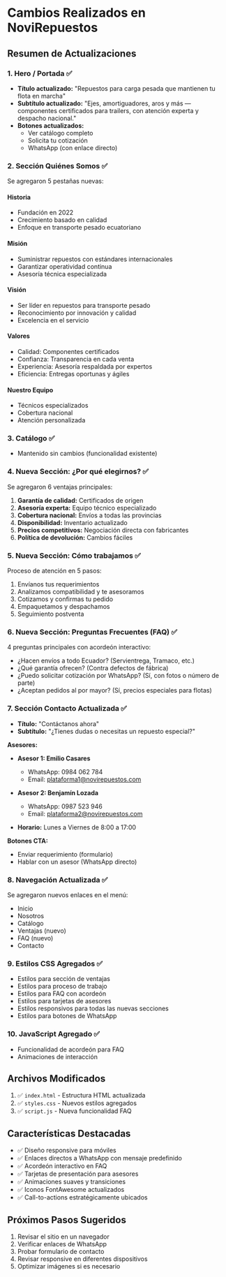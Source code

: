 # Cambios Realizados en NoviRepuestos

## Resumen de Actualizaciones

### 1. Hero / Portada ✅
- **Título actualizado:** "Repuestos para carga pesada que mantienen tu flota en marcha"
- **Subtítulo actualizado:** "Ejes, amortiguadores, aros y más — componentes certificados para trailers, con atención experta y despacho nacional."
- **Botones actualizados:**
  - Ver catálogo completo
  - Solicita tu cotización
  - WhatsApp (con enlace directo)

### 2. Sección Quiénes Somos ✅
Se agregaron 5 pestañas nuevas:

#### Historia
- Fundación en 2022
- Crecimiento basado en calidad
- Enfoque en transporte pesado ecuatoriano

#### Misión
- Suministrar repuestos con estándares internacionales
- Garantizar operatividad continua
- Asesoría técnica especializada

#### Visión
- Ser líder en repuestos para transporte pesado
- Reconocimiento por innovación y calidad
- Excelencia en el servicio

#### Valores
- Calidad: Componentes certificados
- Confianza: Transparencia en cada venta
- Experiencia: Asesoría respaldada por expertos
- Eficiencia: Entregas oportunas y ágiles

#### Nuestro Equipo
- Técnicos especializados
- Cobertura nacional
- Atención personalizada

### 3. Catálogo ✅
- Mantenido sin cambios (funcionalidad existente)

### 4. Nueva Sección: ¿Por qué elegirnos? ✅
Se agregaron 6 ventajas principales:
1. **Garantía de calidad:** Certificados de origen
2. **Asesoría experta:** Equipo técnico especializado
3. **Cobertura nacional:** Envíos a todas las provincias
4. **Disponibilidad:** Inventario actualizado
5. **Precios competitivos:** Negociación directa con fabricantes
6. **Política de devolución:** Cambios fáciles

### 5. Nueva Sección: Cómo trabajamos ✅
Proceso de atención en 5 pasos:
1. Envíanos tus requerimientos
2. Analizamos compatibilidad y te asesoramos
3. Cotizamos y confirmas tu pedido
4. Empaquetamos y despachamos
5. Seguimiento postventa

### 6. Nueva Sección: Preguntas Frecuentes (FAQ) ✅
4 preguntas principales con acordeón interactivo:
- ¿Hacen envíos a todo Ecuador? (Servientrega, Tramaco, etc.)
- ¿Qué garantía ofrecen? (Contra defectos de fábrica)
- ¿Puedo solicitar cotización por WhatsApp? (Sí, con fotos o número de parte)
- ¿Aceptan pedidos al por mayor? (Sí, precios especiales para flotas)

### 7. Sección Contacto Actualizada ✅
- **Título:** "Contáctanos ahora"
- **Subtítulo:** "¿Tienes dudas o necesitas un repuesto especial?"

**Asesores:**
- **Asesor 1: Emilio Casares**
  - WhatsApp: 0984 062 784
  - Email: plataforma1@novirepuestos.com

- **Asesor 2: Benjamín Lozada**
  - WhatsApp: 0987 523 946
  - Email: plataforma2@novirepuestos.com

- **Horario:** Lunes a Viernes de 8:00 a 17:00

**Botones CTA:**
- Enviar requerimiento (formulario)
- Hablar con un asesor (WhatsApp directo)

### 8. Navegación Actualizada ✅
Se agregaron nuevos enlaces en el menú:
- Inicio
- Nosotros
- Catálogo
- Ventajas (nuevo)
- FAQ (nuevo)
- Contacto

### 9. Estilos CSS Agregados ✅
- Estilos para sección de ventajas
- Estilos para proceso de trabajo
- Estilos para FAQ con acordeón
- Estilos para tarjetas de asesores
- Estilos responsivos para todas las nuevas secciones
- Estilos para botones de WhatsApp

### 10. JavaScript Agregado ✅
- Funcionalidad de acordeón para FAQ
- Animaciones de interacción

## Archivos Modificados
1. ✅ `index.html` - Estructura HTML actualizada
2. ✅ `styles.css` - Nuevos estilos agregados
3. ✅ `script.js` - Nueva funcionalidad FAQ

## Características Destacadas
- ✅ Diseño responsive para móviles
- ✅ Enlaces directos a WhatsApp con mensaje predefinido
- ✅ Acordeón interactivo en FAQ
- ✅ Tarjetas de presentación para asesores
- ✅ Animaciones suaves y transiciones
- ✅ Iconos FontAwesome actualizados
- ✅ Call-to-actions estratégicamente ubicados

## Próximos Pasos Sugeridos
1. Revisar el sitio en un navegador
2. Verificar enlaces de WhatsApp
3. Probar formulario de contacto
4. Revisar responsive en diferentes dispositivos
5. Optimizar imágenes si es necesario
